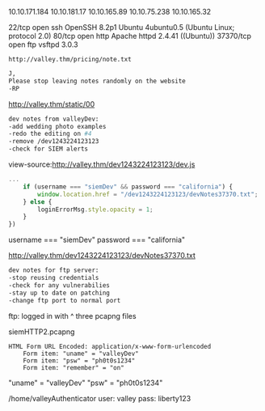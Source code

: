 
10.10.171.184
10.10.181.17
10.10.165.89
10.10.75.238
10.10.165.32

22/tcp    open  ssh     OpenSSH 8.2p1 Ubuntu 4ubuntu0.5 (Ubuntu Linux; protocol 2.0)
80/tcp    open  http    Apache httpd 2.4.41 ((Ubuntu))
37370/tcp open  ftp     vsftpd 3.0.3

`http://valley.thm/pricing/note.txt`
```sh
J,
Please stop leaving notes randomly on the website
-RP
```

http://valley.thm/static/00
```sh
dev notes from valleyDev:
-add wedding photo examples
-redo the editing on #4
-remove /dev1243224123123
-check for SIEM alerts
```

view-source:http://valley.thm/dev1243224123123/dev.js
```js
...
    if (username === "siemDev" && password === "california") {
        window.location.href = "/dev1243224123123/devNotes37370.txt";
    } else {
        loginErrorMsg.style.opacity = 1;
    }
})
```
username === "siemDev"
password === "california"

http://valley.thm/dev1243224123123/devNotes37370.txt
```sh
dev notes for ftp server:
-stop reusing credentials
-check for any vulnerabilies
-stay up to date on patching
-change ftp port to normal port
```
ftp: logged in with ^
three pcapng files

siemHTTP2.pcapng
```http
HTML Form URL Encoded: application/x-www-form-urlencoded
    Form item: "uname" = "valleyDev"
    Form item: "psw" = "ph0t0s1234"
    Form item: "remember" = "on"
```
"uname" = "valleyDev"
"psw" = "ph0t0s1234"

/home/valleyAuthenticator
user: valley
pass: liberty123

